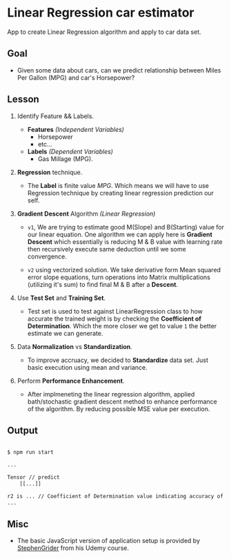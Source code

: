 # Linear Regression car estimator

App to create Linear Regression algorithm and apply to car data set.

## Goal

- Given some data about cars, can we predict relationship between Miles Per Gallon (MPG) and car's Horsepower?

## Lesson

1. Identify Feature && Labels.

   - **Features** _(Independent Variables)_
     - Horsepower
     - etc...
   - **Labels** _(Dependent Variables)_
     - Gas Millage (MPG).

2. **Regression** technique.

   - The **Label** is finite value _MPG_. Which means we will have to use Regression technique by creating linear regression prediction our self.

3. **Gradient Descent** Algorithm _(Linear Regression)_

   - `v1`, We are trying to estimate good M(Slope) and B(Starting) value for our linear equation. One algorithm we can apply here is **Gradient Descent** which essentially is reducing M & B value with learning rate then recursively execute same deduction until we some convergence.

   - `v2` using vectorized solution. We take derivative form Mean squared error slope equations, turn operations into Matrix multiplications (utilizing it's sum) to find final M & B after a **Descent**.

4. Use **Test Set** and **Training Set**.

   - Test set is used to test against LinearRegression class to how accurate the trained weight is by checking the **Coefficient of Determination**. Which the more closer we get to value `1` the better estimate we can generate.

5. Data **Normalization** vs **Standardization**.

   - To improve accruacy, we decided to **Standardize** data set. Just basic execution using mean and variance.

6. Perform **Performance Enhancement**.

   - After implmeneting the linear regression algorithm, applied bath/stochastic gradient descent method to enhance performance of the algorithm. By reducing possible MSE value per execution.

## Output

```bash

$ npm run start

...

Tensor // predict
    [[...]]

r2 is ... // Coefficient of Determination value indicating accuracy of current linear regression function.
...
```

## Misc

- The basic JavaScript version of application setup is provided by [StephenGrider](https://github.com/StephenGrider/MLKits/tree/master/regression) from his Udemy course.

